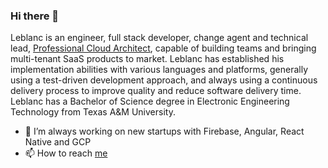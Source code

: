 ### Hi there 👋

<!--
**leblancmeneses/leblancmeneses** is a ✨ _special_ ✨ repository because its `README.md` (this file) appears on your GitHub profile.

Here are some ideas to get you started:

- 🌱 I’m currently learning ...
- 👯 I’m looking to collaborate on ...
- 🤔 I’m looking for help with ...
- 😄 Pronouns: ...
- ⚡ Fun fact: ...
-->


Leblanc is an engineer, full stack developer, change agent and technical lead, [Professional Cloud Architect](https://www.credential.net/a64b850a-f4f9-465a-b894-71c472d4cdad), capable of building teams and bringing multi-tenant SaaS products to market. Leblanc has established his implementation abilities with various languages and platforms, generally using a test-driven development approach, and always using a continuous delivery process to improve quality and reduce software delivery time. Leblanc has a Bachelor of Science degree in Electronic Engineering Technology from Texas A&M University.

- 🚀 I’m always working on new startups with Firebase, Angular, React Native and GCP 
- 📫 How to reach [me](https://www.robusthaven.com/landing/how-much-does-modern-software-cost)
